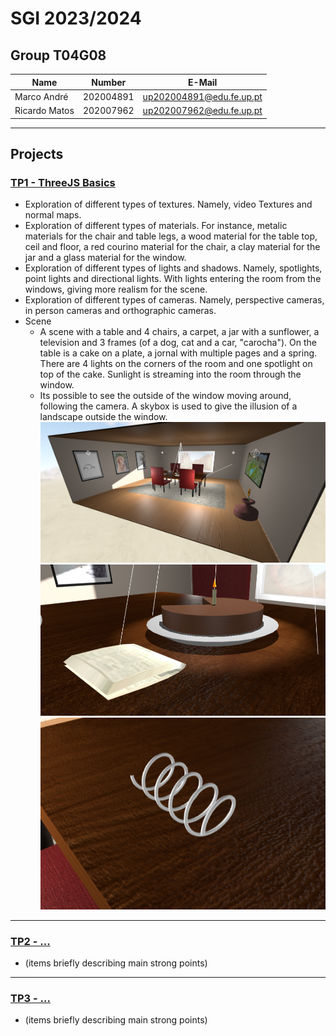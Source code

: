 # SGI 2023/2024

## Group T04G08
| Name             | Number    | E-Mail             |
| ---------------- | --------- | ------------------ |
| Marco André         | 202004891 | up202004891@edu.fe.up.pt                |
| Ricardo Matos         | 202007962 | up202007962@edu.fe.up.pt                |

----

## Projects

### [TP1 - ThreeJS Basics](tp1)

- Exploration of different types of textures. Namely, video Textures and normal maps.
- Exploration of different types of materials. For instance, metalic materials for the chair and table legs, a wood material for the table top, ceil and floor, a red courino material for the chair, a clay material for the jar and a glass material for the window.
- Exploration of different types of lights and shadows. Namely, spotlights, point lights and directional lights. With lights entering the room from the windows, giving more realism for the scene.
- Exploration of different types of cameras. Namely, perspective cameras, in person cameras and orthographic cameras.
- Scene
  - A scene with a table and 4 chairs, a carpet, a jar with a sunflower, a television and 3 frames (of a dog, cat and a car, "carocha"). On the table is a cake on a plate, a jornal with multiple pages and a spring. There are 4 lights on the corners of the room and one spotlight on top of the cake. Sunlight is streaming into the room through the window.
  - Its possible to see the outside of the window moving around, following the camera. A skybox is used to give the illusion of a landscape outside the window.
![view](tp1/doc/general_view.png)
![view](tp1/doc/cake_jornal.png)
![view](tp1/doc/spring.png)

-----

### [TP2 - ...](tp2)
- (items briefly describing main strong points)

----

### [TP3 - ...](tp3)
- (items briefly describing main strong points)

